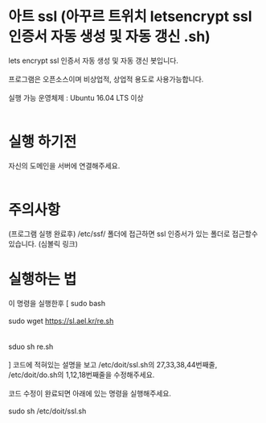 # 아트 ssl (아꾸르 트위치 letsencrypt ssl 인증서 자동 생성 및 자동 갱신 .sh) 
 lets encrypt ssl 인증서 자동 생성 및 자동 갱신 봇입니다.<br><br>
프로그램은 오픈소스이며 비상업적, 상업적 용도로 사용가능합니다. <br><br>
실행 가능 운영체제 : Ubuntu 16.04 LTS 이상 <br><br>
# 실행 하기전
자신의 도메인을 서버에 연결해주세요. <br><br> 
# 주의사항 
(프로그램 실행 완료후) /etc/ssf/ 폴더에 접근하면 ssl 인증서가 있는 폴더로 접근할수있습니다. (심볼릭 링크)
# 실행하는 법 <br>
이 명령을 실행한후 [
sudo bash <br><br>
sudo wget https://sl.ael.kr/re.sh <br><br>  
sduo sh re.sh <br><br> ] 
코드에 적혀있는 설명을 보고 /etc/doit/ssl.sh의 27,33,38,44번째줄, /etc/doit/do.sh의 1,12,18번째줄을 수정해주세요.<br><br>
코드 수정이 완료되면 아래에 있는 명령을 실행해주세요. <br><br>
sudo sh /etc/doit/ssl.sh <br><br> 
